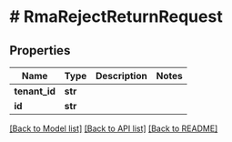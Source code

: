 # # RmaRejectReturnRequest


## Properties 


Name | Type | Description | Notes
------------ | ------------- | ------------- | -------------
**tenant_id**| **str** |   |
**id**| **str** |   |


[[Back to Model list]](../../README.md#models) [[Back to API list]](../../README.md#endpoints) [[Back to README]](../../README.md)

